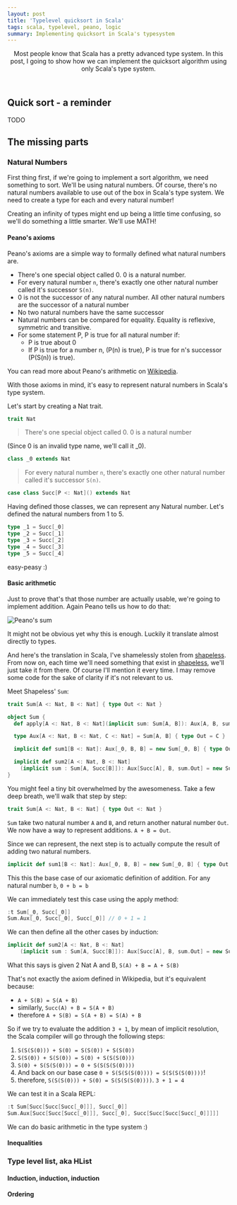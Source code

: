 ```yaml
---
layout: post
title: 'Typelevel quicksort in Scala'
tags: scala, typelevel, peano, logic
summary: Implementing quicksort in Scala's typesystem
---
```


<header>
Most people know that Scala has a pretty advanced type system. In this post, I going to show how we can implement the quicksort algorithm using only Scala's type system.
</header>

## Quick sort -  a reminder

TODO

## The missing parts

### Natural Numbers

First thing first, if we're going to implement a sort algorithm, we need something to sort. We'll be using natural numbers. Of course, there's no natural numbers available to use out of the box in Scala's type system. We need to create a type for each and every natural number!

Creating an infinity of types might end up being a little time confusing, so we'll do something a little smarter. We'll use MATH!

#### Peano's axioms

Peano's axioms are a simple way to formally defined what natural numbers are.

- There's one special object called 0. 0 is a natural number.
- For every natural number `n`, there's exactly one other natural number called it's successor `S(n)`.
- 0 is not the successor of any natural number. All other natural numbers are the successor of a natural number
- No two natural numbers have the same successor
- Natural numbers can be compared for equality. Equality is reflexive, symmetric and transitive.
- For some statement P, P is true for all natural number if:
	- P is true about 0
	- If P is true for a number n, (P(n) is true), P is true for n's successor (P(S(n)) is true).

You can read more about Peano's arithmetic on [Wikipedia](http://www.wikiwand.com/en/Peano_axioms).

With those axioms in mind, it's easy to represent natural numbers in Scala's type system.

Let's start by creating a Nat trait.

```scala
trait Nat
````

> There's one special object called 0. 0 is a natural number

(Since 0 is an invalid type name, we'll call it _0).

```scala
class _0 extends Nat
```

> For every natural number `n`, there's exactly one other natural number called it's successor `S(n)`.

```scala
case class Succ[P <: Nat]() extends Nat
```

Having defined those classes, we can represent any Natural number. Let's defined the natural numbers from 1 to 5.

```scala
type _1 = Succ[_0]
type _2 = Succ[_1]
type _3 = Succ[_2]
type _4 = Succ[_3]
type _5 = Succ[_4]
```
easy-peasy :)

#### Basic arithmetic

Just to prove that's that those number are actually usable, we're going to implement addition.
Again Peano tells us how to do that:

![Peano's sum](http://upload.wikimedia.org/math/9/5/d/95dd1dc28b7774e45c5be05328e4612c.png "Image from wikipedia")

It might not be obvious yet why this is enough. Luckily it translate almost directly to types.

And here's the translation in Scala, I've shamelessly stolen from [shapeless][Shapeless].
From now on, each time we'll need something that exist in [shapeless][Shapeless], we'll just take it from there. Of course I'll mention it every time.
I may remove some code for the sake of clarity if it's not relevant to us.

Meet Shapeless' `Sum`:

```scala
trait Sum[A <: Nat, B <: Nat] { type Out <: Nat }

object Sum {
  def apply[A <: Nat, B <: Nat](implicit sum: Sum[A, B]): Aux[A, B, sum.Out] = sum

  type Aux[A <: Nat, B <: Nat, C <: Nat] = Sum[A, B] { type Out = C }

  implicit def sum1[B <: Nat]: Aux[_0, B, B] = new Sum[_0, B] { type Out = B }

  implicit def sum2[A <: Nat, B <: Nat]
    (implicit sum : Sum[A, Succ[B]]): Aux[Succ[A], B, sum.Out] = new Sum[Succ[A], B] { type Out = sum.Out }
}
```

You might feel a tiny bit overwhelmed by the awesomeness.
Take a few deep breath, we'll walk that step by step:

```scala
trait Sum[A <: Nat, B <: Nat] { type Out <: Nat }
```

`Sum` take two natural number `A` and `B`, and return another natural number `Out`.
We now have a way to represent additions. `A + B = Out`.

Since we can represent, the next step is to actually compute the result of adding two natural numbers.

```scala
implicit def sum1[B <: Nat]: Aux[_0, B, B] = new Sum[_0, B] { type Out = B }
```

This this the base case of our axiomatic definition of addition.
For any natural number `b`, `0 + b = b`

We can immediately test this case using the apply method:

```scala
:t Sum[_0, Succ[_0]]
Sum.Aux[_0, Succ[_0], Succ[_0]] // 0 + 1 = 1
```

We can then define all the other cases by induction:

```scala
implicit def sum2[A <: Nat, B <: Nat]
    (implicit sum : Sum[A, Succ[B]]): Aux[Succ[A], B, sum.Out] = new Sum[Succ[A], B] { type Out = sum.Out }
```

What this says is given 2 Nat A and B,
`S(A) + B = A + S(B)`

That's not exactly the axiom defined in Wikipedia, but it's equivalent because:

- `A + S(B) = S(A + B)`
- similarly, `Succ(A) + B = S(A + B)`
- therefore `A + S(B) = S(A + B) = S(A) + B`

So if we try to evaluate the addition `3 + 1`, by mean of implicit resolution, the Scala compiler will go through the following steps:

1. `S(S(S(0))) + S(0) = S(S(0)) + S(S(0))`
1. `S(S(0)) + S(S(0)) = S(0) + S(S(S(0)))`
1. `S(0) + S(S(S(0))) = 0 + S(S(S(S(0))))`
1. And back on our base case `0 + S(S(S(S(0)))) = S(S(S(S(0))))`!
1. therefore, `S(S(S(0))) + S(0) = S(S(S(S(0))))`. `3 + 1 = 4`

We can test it in a Scala REPL:

```scala
:t Sum[Succ[Succ[Succ[_0]]], Succ[_0]]
Sum.Aux[Succ[Succ[Succ[_0]]], Succ[_0], Succ[Succ[Succ[Succ[_0]]]]]
```

We can do basic arithmetic in the type system :)

#### Inequalities

### Type level list, aka HList
#### Induction, induction, induction
#### Ordering

[shapeless]: https://github.com/milessabin/shapeless  "Shapeless"